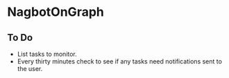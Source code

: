 # NagbotOnGraph

## To Do

* List tasks to monitor.
* Every thirty minutes check to see if any tasks need notifications sent to the user.
